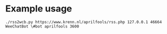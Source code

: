 # Example usage

`./rss2wcb.py https://www.krenn.nl/aprilfools/rss.php 127.0.0.1 46664 WeeChatBot \#bot aprilfools 3600`
